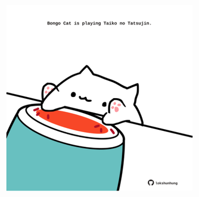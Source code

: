 <!-- built at 28/04/2024, 05:00:58 UTC -->
<p align="center">
  <img width="500" height="500" src="./ReadmeImage.svg">
</p>

